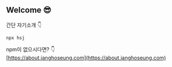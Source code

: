## Welcome 😎
간단 자기소개 👇
```
npx hsj
```
npm이 없으시다면? 👇<br>
[https://about.janghoseung.com](https://about.janghoseung.com)
